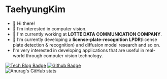 # TaehyungKim
- 👋  Hi there!
- 👀 I’m interested in computer vision.<br>
- 🔭  I'm currently working at **LOTTE DATA COMMUNICATION COMPANY**.
- 🌱  I’m currently developing a **license-plate-recognition** **LPDR**(license plate detection & recognition) and diffusion model research and so on.
- I'm very interested in developing applications that are useful in real-world through computer vision technology.

[![Tech Blog Badge](http://img.shields.io/badge/-Tech%20blog-black?style=flat-square&logo=github&link=https://boysboy3.tistory.com)](https://boysboy3.tistory.com/)
[![Github Badge](http://img.shields.io/badge/-Tech%20blog-black?style=flat-square&logo=github&link=https://github.com/kimtaehyeong)](https://github.com/kimtaehyeong/)<br>
![Anurag's GitHub stats](https://github-readme-stats.vercel.app/api?username=taehyung-cv&hide=contribs,prs)
<!---
taehyung-cv/taehyung-cv is a ✨ special ✨ repository because its `README.md` (this file) appears on your GitHub profile.
You can click the Preview link to take a look at your changes.
--->
